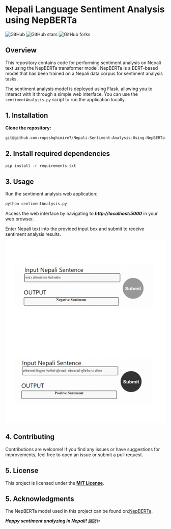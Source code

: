 # Nepali Language Sentiment Analysis using NepBERTa

![GitHub](https://img.shields.io/github/license/rupeshghimire7/Nepali-Sentiment-Analysis-Using-NepBERTa)
![GitHub stars](https://img.shields.io/github/stars/rupeshghimire7/Nepali-Sentiment-Analysis-Using-NepBERTa)
![GitHub forks](https://img.shields.io/github/forks/rupeshghimire7/Nepali-Sentiment-Analysis-Using-NepBERTa)

## Overview

This repository contains code for performing sentiment analysis on Nepali text using the NepBERTa transformer model. NepBERTa is a BERT-based model that has been trained on a Nepali data corpus for sentiment analysis tasks.

The sentiment analysis model is deployed using Flask, allowing you to interact with it through a simple web interface. You can use the `sentimentAnalysis.py` script to run the application locally.

## 1.  Installation

**Clone the repository:**

   ```bash
   git@github.com:rupeshghimire7/Nepali-Sentiment-Analysis-Using-NepBERTa-.git
  ```

## 2. Install required dependencies
```
pip install -r requirements.txt
```

## 3. Usage
Run the sentiment analysis web application:

```bash
python sentimentAnalysis.py
```
Access the web interface by navigating to ***http://localhost:5000*** in your web browser.

Enter Nepali text into the provided input box and submit to receive sentiment analysis results.

![Nepali Sentiment Analysis](./static/analysis_1.jpg)
![Nepali Sentiment Analysis](./static/analysis_2.jpg)



## 4. Contributing
Contributions are welcome! If you find any issues or have suggestions for improvements, feel free to open an issue or submit a pull request.


## 5. License
This project is licensed under the **[MIT License](https://mit-license.org/)**.


## 5. Acknowledgments
The NepBERTa model used in this project can be found on:[NepBERTa](https://nepberta.github.io).




***Happy sentiment analyzing in Nepali! 🇳🇵✨***

